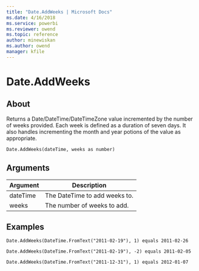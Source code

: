 ```yaml
---
title: "Date.AddWeeks | Microsoft Docs"
ms.date: 4/16/2018
ms.service: powerbi
ms.reviewer: owend
ms.topic: reference
author: minewiskan
ms.author: owend
manager: kfile
---
```

# Date.AddWeeks

  
## About  
Returns a Date/DateTime/DateTimeZone value incremented by the number of weeks provided. Each week is defined as a duration of seven days. It also handles incrementing the month and year potions of the value as appropriate.  
  
```  
Date.AddWeeks(dateTime, weeks as number)  
```  
  
## Arguments  
  
|Argument|Description|  
|------------|---------------|  
|dateTime|The DateTime to add weeks to.|  
|weeks|The number of weeks to add.|  
  
## Examples  
  
```  
Date.AddWeeks(DateTime.FromText("2011-02-19"), 1) equals 2011-02-26  
```  
  
```  
Date.AddWeeks(DateTime.FromText("2011-02-19"), -2) equals 2011-02-05  
```  
  
```  
Date.AddWeeks(DateTime.FromText("2011-12-31"), 1) equals 2012-01-07  
```  
